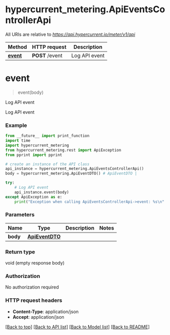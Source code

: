 # hypercurrent_metering.ApiEventsControllerApi

All URIs are relative to *https://api.hypercurrent.io/meter/v1/api*

Method | HTTP request | Description
------------- | ------------- | -------------
[**event**](ApiEventsControllerApi.md#event) | **POST** /event | Log API event

# **event**
> event(body)

Log API event

Log API event

### Example
```python
from __future__ import print_function
import time
import hypercurrent_metering
from hypercurrent_metering.rest import ApiException
from pprint import pprint

# create an instance of the API class
api_instance = hypercurrent_metering.ApiEventsControllerApi()
body = hypercurrent_metering.ApiEventDTO() # ApiEventDTO | 

try:
    # Log API event
    api_instance.event(body)
except ApiException as e:
    print("Exception when calling ApiEventsControllerApi->event: %s\n" % e)
```

### Parameters

Name | Type | Description  | Notes
------------- | ------------- | ------------- | -------------
 **body** | [**ApiEventDTO**](ApiEventDTO.md)|  | 

### Return type

void (empty response body)

### Authorization

No authorization required

### HTTP request headers

 - **Content-Type**: application/json
 - **Accept**: application/json

[[Back to top]](#) [[Back to API list]](../README.md#documentation-for-api-endpoints) [[Back to Model list]](../README.md#documentation-for-models) [[Back to README]](../README.md)

